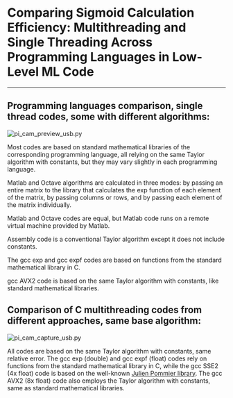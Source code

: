 # Comparing Sigmoid Calculation Efficiency: Multithreading and Single Threading Across Programming Languages in Low-Level ML Code
---

## Programming languages comparison, single thread codes, some with different algorithms:

![pi_cam_preview_usb.py](https://github.com/antor44/sigmoid-comparison/blob/main/Test_ML_algorithm.jpg)

Most codes are based on standard mathematical libraries of the corresponding programming language, all relying on the same Taylor algorithm with constants, but they may vary slightly in each programming language.

Matlab and Octave algorithms are calculated in three modes: by passing an entire matrix to the library that calculates the exp function of each element of the matrix, by passing columns or rows, and by passing each element of the matrix individually.

Matlab and Octave codes are equal, but Matlab code runs on a remote virtual machine provided by Matlab.

Assembly code is a conventional Taylor algorithm except it does not include constants.

The gcc exp and gcc expf codes are based on functions from the standard mathematical library in C.

gcc AVX2 code is based on the same Taylor algorithm with constants, like standard mathematical libraries.


## Comparison of C multithreading codes from different approaches, same base algorithm:

![pi_cam_capture_usb.py](https://github.com/antor44/sigmoid-comparison/blob/main/exp_test3.jpg)

All codes are based on the same Taylor algorithm with constants, same relative error. The gcc exp (double) and gcc expf (float) codes rely on functions from the standard mathematical library in C, while the gcc SSE2 (4x float) code is based on the well-known [Julien Pommier library](http://gruntthepeon.free.fr/ssemath/). The gcc AVX2 (8x float) code also employs the Taylor algorithm with constants, same as standard mathematical libraries.
